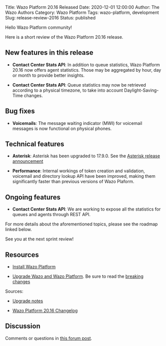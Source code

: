 Title: Wazo Platform 20.16 Released
Date: 2020-12-01 12:00:00
Author: The Wazo Authors
Category: Wazo Platform
Tags: wazo-platform, development
Slug: release-review-2016
Status: published

Hello Wazo Platform community!

Here is a short review of the Wazo Platform 20.16 release.

## New features in this release

* **Contact Center Stats API**: In addition to queue statistics, Wazo Platform 20.16 now offers agent statistics. Those may be aggregated by hour, day or month to provide better insights.

* **Contact Center Stats API**: Queue statistics may now be retrieved according to a physical timezone, to take into account Daylight-Saving-Time changes.

## Bug fixes

* **Voicemails**: The message waiting indicator (MWI) for voicemail messages is now functional on physical phones.

## Technical features

* **Asterisk**: Asterisk has been upgraded to 17.9.0. See the [Asterisk release announcement](https://www.asterisk.org/asterisk-news/asterisk-17-9-0-now-available/)

* **Performance**: Internal workings of token creation and validation, voicemail and directory lookup API have been improved, making them significantly faster than previous versions of Wazo Plaform.

## Ongoing features

* **Contact Center Stats API**: We are working to expose all the statistics for queues and agents through REST API.

For more details about the aforementioned topics, please see the roadmap linked below.

See you at the next sprint review!

## Resources

* [Install Wazo Platform](/use-cases)

* [Upgrade Wazo and Wazo Platform](/uc-doc/upgrade/). Be sure to read the [breaking changes](/uc-doc/upgrade/upgrade_notes#20-16)

Sources:

* [Upgrade notes](/uc-doc/upgrade/upgrade_notes#20-16)

* [Wazo Platform 20.16 Changelog](https://wazo-dev.atlassian.net/issues/?jql=project%3DWAZO%20AND%20fixVersion%3D20.16)

## Discussion

Comments or questions in [this forum post](https://wazo-platform.discourse.group/t/blog-wazo-platform-20-16-released).
